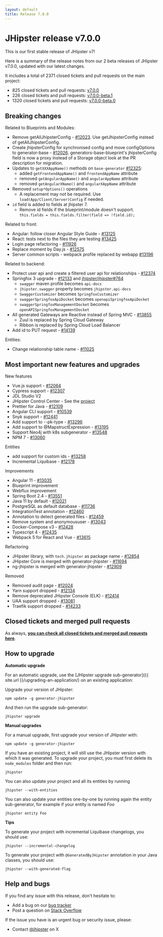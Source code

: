 ```yaml
---
layout: default
title: Release 7.0.0
---
```


JHipster release v7.0.0
==================

This is our first stable release of JHipster v7!

Here is a summary of the release notes from our 2 beta releases of JHipster v7.0.0, updated with our latest changes.

It includes a total of 2371 closed tickets and pull requests on the main project:

- 825 closed tickets and pull requests: [v7.0.0](https://github.com/jhipster/generator-jhipster/issues?q=is%3Aclosed+milestone%3A7.0.0)
- 226 closed tickets and pull requests: [v7.0.0-beta.1](https://github.com/jhipster/generator-jhipster/issues?q=is%3Aclosed+milestone%3A7.0.0-beta.1)
- 1320 closed tickets and pull requests: [v7.0.0-beta.0](https://github.com/jhipster/generator-jhipster/issues?q=is%3Aclosed+milestone%3A7.0.0-beta.0)

Breaking changes
------------

Related to Blueprints and Modules:
- Remove getAllJhipsterConfig - [#12023](https://github.com/jhipster/generator-jhipster/issues/12023). Use getJhipsterConfig instead of getAllJhipsterConfig.
- Create jhipsterConfig for synchronised config and move configOptions to generator-base - [#12026](https://github.com/jhipster/generator-jhipster/pull/12026). generators-base-blueprint's jhipsterConfig field is now a proxy instead of a Storage object look at the PR description for migration.
- Updates to `getXXXAppName()` methods on `base-generator` [#12325](https://github.com/jhipster/generator-jhipster/issues/12325):
  - added `getFrontendAppName()` and `frontendAppName` attribute
  - removed `getAngularAppName()` and `angularAppName` attribute
  - removed `getAngularXName()` and `angularXAppName` attribute
- Removed `setup*Options()` operations
  - A replacement may not be required. Use `load(App/Client/Server)Config` if needed.
- `id` field is added to fields at jhipster 7.
  - Remove id fields if the blueprint/module doesn't support. `this.fields = this.fields.filter(field => !field.id);`

Related to front:
- Angular: follow closer Angular Style Guide - [#13125](https://github.com/jhipster/generator-jhipster/issues/13125)
- React: tests next to the files they are testing [#13425](https://github.com/jhipster/generator-jhipster/issues/13425)
- Login page refactoring - [#11926](https://github.com/jhipster/generator-jhipster/pull/11926)
- Replace moment by Day.js - [#12575](https://github.com/jhipster/generator-jhipster/issues/12575)
- Server common scripts - webpack profile replaced by webapp [#13196](https://github.com/jhipster/generator-jhipster/pull/13196)

Related to backend:
- Protect user api and create a filtered user api for relationships - [#12374](https://github.com/jhipster/generator-jhipster/issues/12374)
- Springfox 3 upgrade - [#12133](https://github.com/jhipster/generator-jhipster/pull/12133) and [jhipster/jhipster#764](https://github.com/jhipster/jhipster/pull/764)
  - `swagger` maven profile becomes `api-docs`
  - `jhipster.swagger` property becomes `jhipster.api-docs`
  - `SwaggerCustomizer` becomes `SpringfoxCustomizer`
  - `swaggerSpringfoxApiDocket` becomes `openapiSpringfoxApiDocket`
  - `swaggerSpringfoxManagementDocket` becomes `openAPISpringfoxManagementDocket`
- All generated Gateways are Reactive instead of Spring MVC - [#13855](https://github.com/jhipster/generator-jhipster/issues/13855)
  - Zuul is replaced by Spring Cloud Gateway
  - Ribbon is replaced by Spring Cloud Load Balancer
- Add id to PUT request - [#14139](https://github.com/jhipster/generator-jhipster/issues/14139)

Entities:
- Change relationship table name - [#11025](https://github.com/jhipster/generator-jhipster/issues/11025)

Most important new features and upgrades
-------------

New features
- Vue.js support - [#12064](https://github.com/jhipster/generator-jhipster/pull/12064)
- Cypress support - [#12307](https://github.com/jhipster/generator-jhipster/pull/12307)
- JDL Studio V2
- JHipster Control Center - See the [project](https://github.com/jhipster/jhipster-control-center)
- Prettier for Java - [#12109](https://github.com/jhipster/generator-jhipster/issues/12109)
- Angular CLI support - [#10539](https://github.com/jhipster/generator-jhipster/issues/10539)
- Snyk support - [#12441](https://github.com/jhipster/generator-jhipster/issues/12441)
- Add support to --pk-type - [#13296](https://github.com/jhipster/generator-jhipster/issues/13296)
- Add support to @MapstructExpression - [#13195](https://github.com/jhipster/generator-jhipster/pull/13195)
- Support Neo4j with k8s subgenerator - [#13548](https://github.com/jhipster/generator-jhipster/pull/13548)
- NPM 7 - [#13060](https://github.com/jhipster/generator-jhipster/pull/13060)

Entities
- add support for custom ids - [#13258](https://github.com/jhipster/generator-jhipster/pull/13258)
- Incremental Liquibase - [#12178](https://github.com/jhipster/generator-jhipster/issues/12178)

Improvements
- Angular 11 - [#13035](https://github.com/jhipster/generator-jhipster/pull/13035)
- Blueprint improvement
- Webflux improvement
- Spring Boot 2.4 - [#13551](https://github.com/jhipster/generator-jhipster/pull/13551)
- Java 11 by default - [#12021](https://github.com/jhipster/generator-jhipster/pull/12021)
- PostgreSQL as default database - [#11736](https://github.com/jhipster/generator-jhipster/issues/11736)
- IntegrationTest annotation - [#12460](https://github.com/jhipster/generator-jhipster/issues/12460)
- Annotation to detect generated files - [#12459](https://github.com/jhipster/generator-jhipster/issues/12459)
- Remove system and anonymoususer - [#13043](https://github.com/jhipster/generator-jhipster/pull/13043)
- Docker-Compose v3 - [#12428](https://github.com/jhipster/generator-jhipster/issues/12428)
- Typescript 4 - [#12435](https://github.com/jhipster/generator-jhipster/pull/12435)
- Webpack 5 for React and Vue - [#13615](https://github.com/jhipster/generator-jhipster/pull/13615)

Refactoring
- JHipster library, with `tech.jhipster` as package name - [#12854](https://github.com/jhipster/generator-jhipster/issues/12854)
- JHipster Core is merged with generator-jhipster - [#11694](https://github.com/jhipster/generator-jhipster/pull/11694)
- ng-jhipster is merged with generator-jhipster - [#12909](https://github.com/jhipster/generator-jhipster/issues/12909)

Removed
- Removed audit page - [#12024](https://github.com/jhipster/generator-jhipster/pull/12024)
- Yarn support dropped - [#12134](https://github.com/jhipster/generator-jhipster/pull/12134)
- Remove deprecated JHipster Console (ELK) - [#12414](https://github.com/jhipster/generator-jhipster/pull/12414)
- UAA support dropped - [#13081](https://github.com/jhipster/generator-jhipster/issues/13081)
- Traefik support dropped - [#14233](https://github.com/jhipster/generator-jhipster/issues/14233)


Closed tickets and merged pull requests
------------
As always, __[you can check all closed tickets and merged pull requests here](https://github.com/jhipster/generator-jhipster/issues?q=is%3Aclosed+milestone%3A7.0.0)__.

How to upgrade
------------

**Automatic upgrade**

For an automatic upgrade, use the [JHipster upgrade sub-generator]({{ site.url }}/upgrading-an-application/) on an existing application:

Upgrade your version of JHipster:

```
npm update -g generator-jhipster
```

And then run the upgrade sub-generator:

```
jhipster upgrade
```

**Manual upgrades**

For a manual upgrade, first upgrade your version of JHipster with:

```
npm update -g generator-jhipster
```

If you have an existing project, it will still use the JHipster version with which it was generated.
To upgrade your project, you must first delete its `node_modules` folder and then run:

```
jhipster
```

You can also update your project and all its entities by running

```
jhipster --with-entities
```

You can also update your entities one-by-one by running again the entity sub-generator, for example if your entity is named _Foo_

```
jhipster entity Foo
```

**Tips**

To generate your project with incremental Liquibase changelogs, you should use:

```
jhipster --incremental-changelog
```

To generate your project with `@GeneratedByJHipster` annotation in your Java classes, you should use:

```
jhipster --with-generated-flag
```


Help and bugs
--------------

If you find any issue with this release, don't hesitate to:

- Add a bug on our [bug tracker](https://github.com/jhipster/generator-jhipster/issues?state=open)
- Post a question on [Stack Overflow](http://stackoverflow.com/tags/jhipster/info)

If the issue you have is an urgent bug or security issue, please:

- Contact [@jhipster](https://twitter.com/jhipster) on X
